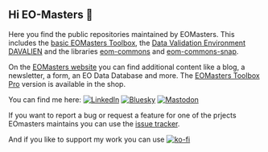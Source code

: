 ## Hi EO-Masters 👋

Here you find the public repositories maintained by EOMasters.
This includes the [basic EOMasters Toolbox](https://github.com/eomasters-repos/eomtbx), the [Data Validation Environment DAVALIEN](https://github.com/eomasters-repos/eom-davalien) and the libraries [eom-commons](https://github.com/eomasters-repos/eom-commons) and [eom-commons-snap](https://github.com/eomasters-repos/eom-commons.snap).

On the [EOMasters website](https://www.eomasters.org) you can find additional content like a blog, a newsletter, a form, an EO Data Database and more.
The [EOMasters Toolbox Pro](https://shop.eomasters.org) version is available in the shop. 

You can find me here:
[![LinkedIn](https://img.shields.io/badge/LinkedIn-0077B5?style=for-the-badge&logo=linkedin&logoColor=white)](https://www.linkedin.com/company/eomasters)
[![Bluesky](https://img.shields.io/badge/Bluesky-0285FF?style=for-the-badge&logo=bluesky&logoColor=fff&labelColor=0285FF)](https://bsky.app/profile/eomasters.org)
[![Mastodon](https://img.shields.io/badge/Mastodon-6364FF?style=for-the-badge&logo=Mastodon&logoColor=white)](https://mastodon.green/@EOMasters)

If you want to report a bug or request a feature for one of the prjects EOmasters maintains you can use the [issue tracker](https://github.com/eomasters-repos/issue-tracker/issues/new/choose).

And if you like to support my work you can use [![ko-fi](https://img.shields.io/badge/Ko--fi-F16061?style=for-the-badge&logo=ko-fi&logoColor=white)](https://ko-fi.com/eomasters)
